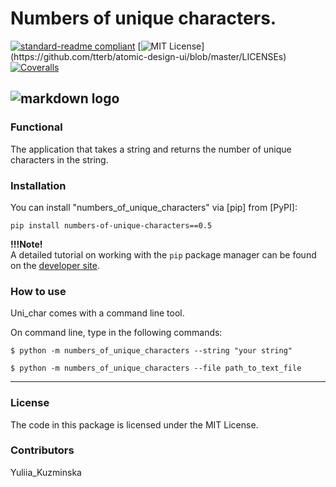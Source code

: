 # Numbers of unique characters.

[![standard-readme compliant](https://img.shields.io/badge/readme%20style-standard-brightgreen.svg?style=flat-square)](https://github.com/RichardLitt/standard-readme)
[![MIT License](https://img.shields.io/apm/l/atomic-design-ui.svg?)](https://github.com/tterb/atomic-design-ui/blob/master/LICENSEs)
[![Coveralls](https://img.shields.io/coveralls/jekyll/jekyll.svg?style=flat)]()

![markdown logo](https://infuture.ru/images/2240ef3aa42e3945afe52c0e7bc32864.unikalnost-teksta.jpg)
---
### Functional
The application that takes a string and returns the number of unique characters in the string.
 
### Installation
You can install "numbers_of_unique_characters" via [pip] from [PyPI]:
```
pip install numbers-of-unique-characters==0.5
```

**!!!Note!**<br>
A detailed tutorial on working with the `pip` package manager can be found on the [developer site](https://pip.pypa.io/en/stable/).


### How to use
Uni_char comes with a command line tool.

On command line, type in the following commands:
 ```
$ python -m numbers_of_unique_characters --string "your string"

$ python -m numbers_of_unique_characters --file path_to_text_file
```
---
### License
The code in this package is licensed under the MIT License.

### Contributors
Yuliia_Kuzminska

